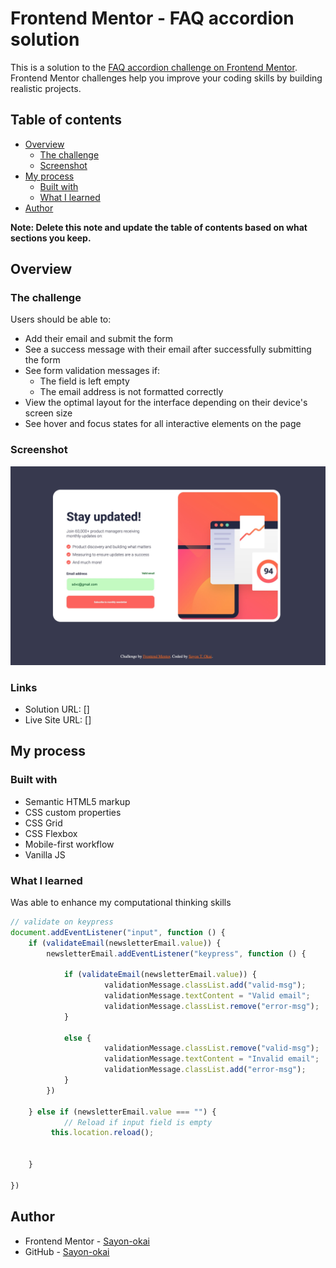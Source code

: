 # Frontend Mentor - FAQ accordion solution

This is a solution to the [FAQ accordion challenge on Frontend Mentor](https://www.frontendmentor.io/challenges/faq-accordion-wyfFdeBwBz). Frontend Mentor challenges help you improve your coding skills by building realistic projects. 

## Table of contents

- [Overview](#overview)
  - [The challenge](#the-challenge)
  - [Screenshot](#screenshot)
- [My process](#my-process)
  - [Built with](#built-with)
  - [What I learned](#what-i-learned)
- [Author](#author)


**Note: Delete this note and update the table of contents based on what sections you keep.**

## Overview

### The challenge

Users should be able to:


- Add their email and submit the form
- See a success message with their email after successfully submitting the form
- See form validation messages if:
  - The field is left empty
  - The email address is not formatted correctly
- View the optimal layout for the interface depending on their device's screen size
- See hover and focus states for all interactive elements on the page

### Screenshot

![](./screenshot.jpg)



### Links

- Solution URL: []
- Live Site URL: []

## My process

### Built with

- Semantic HTML5 markup
- CSS custom properties
- CSS Grid
- CSS Flexbox
- Mobile-first workflow
- Vanilla JS



### What I learned
Was able to enhance my computational thinking skills 



```js
// validate on keypress
document.addEventListener("input", function () {
    if (validateEmail(newsletterEmail.value)) {
        newsletterEmail.addEventListener("keypress", function () {
         
            if (validateEmail(newsletterEmail.value)) {
                     validationMessage.classList.add("valid-msg");
                     validationMessage.textContent = "Valid email";
                     validationMessage.classList.remove("error-msg");
            }
            
            else {
                     validationMessage.classList.remove("valid-msg");
                     validationMessage.textContent = "Invalid email";
                     validationMessage.classList.add("error-msg");
            }
        })
 
    } else if (newsletterEmail.value === "") {
            // Reload if input field is empty
         this.location.reload();
              
       
    } 
    
})

```

## Author

- Frontend Mentor - [Sayon-okai](https://www.frontendmentor.io/profile/Sayon-okai)
- GitHub - [Sayon-okai](https://github.com/Sayon-okai)



